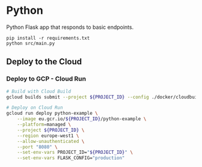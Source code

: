 # Python

Python Flask app that responds to basic endpoints.

```
pip install -r requirements.txt
python src/main.py
```

## Deploy to the Cloud

### Deploy to GCP - Cloud Run

```sh
# Build with Cloud Build
gcloud builds submit --project ${PROJECT_ID} --config ./docker/cloudbuild.yaml .

# Deploy on Cloud Run
gcloud run deploy python-example \
    --image eu.gcr.io/${PROJECT_ID}/python-example \
    --platform=managed \
    --project ${PROJECT_ID} \
    --region europe-west1 \
    --allow-unauthenticated \
    --port "8080" \
    --set-env-vars PROJECT_ID="${PROJECT_ID}" \
    --set-env-vars FLASK_CONFIG="production"
```